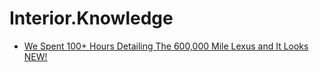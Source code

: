 # Interior.Knowledge
- [We Spent 100+ Hours Detailing The 600,000 Mile Lexus and It Looks NEW!](https://youtu.be/LGQgC0eXwAQ)

